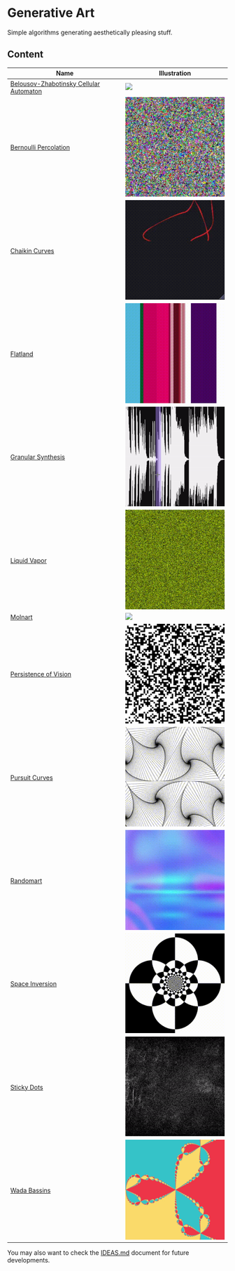 # Generative Art

Simple algorithms generating aesthetically pleasing stuff.

## Content

Name | Illustration
---- | ------------
[Belousov-Zhabotinsky Cellular Automaton](belousov-zhabotinsky) | [![](belousov-zhabotinsky/belousov-zhabotinsky.gif)](belousov-zhabotinsky)
[Bernoulli Percolation](bernoulli-percolation) | [![](bernoulli-percolation/bernoulli-percolation.gif)](bernoulli-percolation)
[Chaikin Curves](chaikin-curves) | [![](chaikin-curves/chaikin.gif)](chaikin-curves)
[Flatland](flatland) | [![](flatland/flatland.gif)](flatland)
[Granular Synthesis](granular-synthesis) | [![](granular-synthesis/granular-synthesis.gif)](granular-synthesis)
[Liquid Vapor](liquid-vapor) | [![](liquid-vapor/liquid-vapor.gif)](liquid-vapor)
[Molnart](molnart) | [![](molnart/molnart.gif)](molnart)
[Persistence of Vision](persistence-of-vision) | [![](persistence-of-vision/pov.gif)](persistence-of-vision)
[Pursuit Curves](pursuit) | [![](pursuit/pursuit.gif)](pursuit)
[Randomart](randomart) | [![](randomart/randomart.gif)](randomart)
[Space Inversion](space-inversion) | [![](space-inversion/space-inversion.gif)](space-inversion)
[Sticky Dots](sticky-dots) | [![](sticky-dots/sticky-dots.gif)](sticky-dots)
[Wada Bassins](wada) | [![](wada/wada.gif)](wada)

You may also want to check the [IDEAS.md](IDEAS.md) document for future developments.
